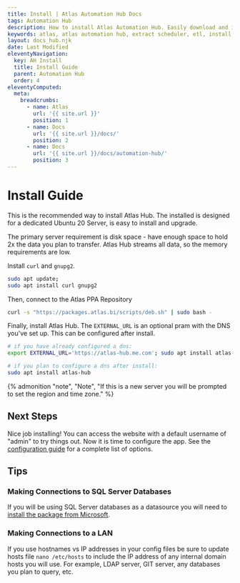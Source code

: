 ```yaml
---
title: Install | Atlas Automation Hub Docs
tags: Automation Hub
description: How to install Atlas Automation Hub. Easily download and install with our ppa through apt!
keywords: atlas, atlas automation hub, extract scheduler, etl, install, guide, ubuntu server
layout: docs_hub.njk
date: Last Modified
eleventyNavigation:
  key: AH Install
  title: Install Guide
  parent: Automation Hub
  order: 4
eleventyComputed:
  meta:
    breadcrumbs:
      - name: Atlas
        url: '{{ site.url }}'
        position: 1
      - name: Docs
        url: '{{ site.url }}/docs/'
        position: 2
      - name: Docs
        url: '{{ site.url }}/docs/automation-hub/'
        position: 3
---
```


# Install Guide

This is the recommended way to install Atlas Hub. The installed is designed for a dedicated Ubuntu 20 Server, is easy to install and upgrade.

The primary server requirement is disk space - have enough space to hold 2x the data you plan to transfer. Atlas Hub streams all data, so the memory requirements are low.

Install `curl` and `gnupg2`.

```bash
sudo apt update;
sudo apt install curl gnupg2
```

Then, connect to the Atlas PPA Repository

```bash
curl -s "https://packages.atlas.bi/scripts/deb.sh" | sudo bash -
```

Finally, install Atlas Hub. The `EXTERNAL_URL` is an optional pram with the DNS you've set up. This can be configured after install.

```bash
# if you have already configured a dns:
export EXTERNAL_URL='https://atlas-hub.me.com'; sudo apt install atlas-hub

# if you plan to configure a dns after install:
sudo apt install atlas-hub
```

{% admonition
   "note",
   "Note",
   "If this is a new server you will be prompted to set the region and time zone."
%}

## Next Steps

Nice job installing! You can access the website with a default username of "admin" to try things out. Now it is time to configure the app. See the [configuration guide](docs/automation-hub/install/configuration/) for a complete list of options.

## Tips

### Making Connections to SQL Server Databases

If you will be using SQL Server databases as a datasource you will need to [install the package from Microsoft](https://docs.microsoft.com/en-us/sql/connect/odbc/linux-mac/installing-the-microsoft-odbc-driver-for-sql-server?view=sql-server-ver15).

### Making Connections to a LAN

If you use hostnames vs IP addresses in your config files be sure to update hosts file `nano /etc/hosts` to include the IP address of any internal domain hosts you will use. For example, LDAP server, GIT server, any databases you plan to query, etc.

